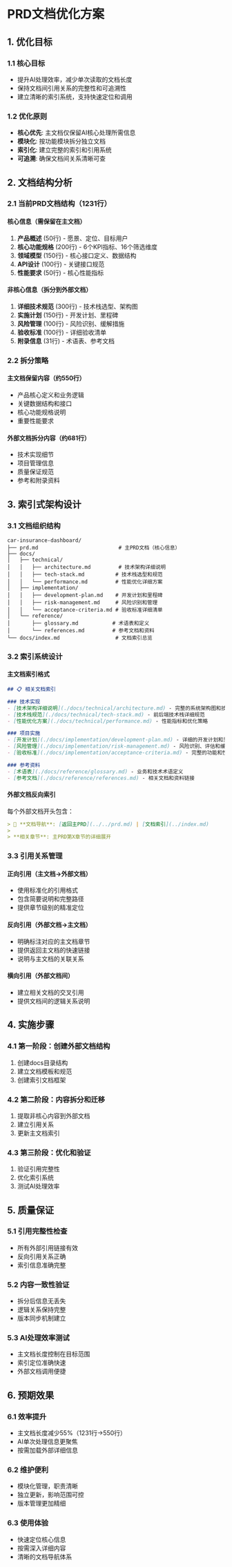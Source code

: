 # PRD文档优化方案

## 1. 优化目标

### 1.1 核心目标
- 提升AI处理效率，减少单次读取的文档长度
- 保持文档间引用关系的完整性和可追溯性
- 建立清晰的索引系统，支持快速定位和调用

### 1.2 优化原则
- **核心优先**: 主文档仅保留AI核心处理所需信息
- **模块化**: 按功能模块拆分独立文档
- **索引化**: 建立完整的索引和引用系统
- **可追溯**: 确保文档间关系清晰可查

## 2. 文档结构分析

### 2.1 当前PRD文档结构（1231行）

#### 核心信息（需保留在主文档）
1. **产品概述** (50行) - 愿景、定位、目标用户
2. **核心功能规格** (200行) - 6个KPI指标、16个筛选维度
3. **领域模型** (150行) - 核心接口定义、数据结构
4. **API设计** (100行) - 关键接口规范
5. **性能要求** (50行) - 核心性能指标

#### 非核心信息（拆分到外部文档）
1. **详细技术规范** (300行) - 技术栈选型、架构图
2. **实施计划** (150行) - 开发计划、里程碑
3. **风险管理** (100行) - 风险识别、缓解措施
4. **验收标准** (100行) - 详细验收清单
5. **附录信息** (31行) - 术语表、参考文档

### 2.2 拆分策略

#### 主文档保留内容（约550行）
- 产品核心定义和业务逻辑
- 关键数据结构和接口
- 核心功能规格说明
- 重要性能要求

#### 外部文档拆分内容（约681行）
- 技术实现细节
- 项目管理信息
- 质量保证规范
- 参考和附录资料

## 3. 索引式架构设计

### 3.1 文档组织结构

```
car-insurance-dashboard/
├── prd.md                          # 主PRD文档（核心信息）
├── docs/
│   ├── technical/
│   │   ├── architecture.md         # 技术架构详细说明
│   │   ├── tech-stack.md          # 技术栈选型和规范
│   │   └── performance.md         # 性能优化详细方案
│   ├── implementation/
│   │   ├── development-plan.md    # 开发计划和里程碑
│   │   ├── risk-management.md     # 风险识别和管理
│   │   └── acceptance-criteria.md # 验收标准详细清单
│   └── reference/
│       ├── glossary.md           # 术语表和定义
│       └── references.md         # 参考文档和资料
└── docs/index.md                  # 文档索引总览
```

### 3.2 索引系统设计

#### 主文档索引格式
```markdown
## 📋 相关文档索引

### 技术实现
- [技术架构详细说明](./docs/technical/architecture.md) - 完整的系统架构图和技术选型说明
- [技术栈规范](./docs/technical/tech-stack.md) - 前后端技术栈详细规范
- [性能优化方案](./docs/technical/performance.md) - 性能指标和优化策略

### 项目实施
- [开发计划](./docs/implementation/development-plan.md) - 详细的开发计划和里程碑
- [风险管理](./docs/implementation/risk-management.md) - 风险识别、评估和缓解措施
- [验收标准](./docs/implementation/acceptance-criteria.md) - 完整的功能和性能验收清单

### 参考资料
- [术语表](./docs/reference/glossary.md) - 业务和技术术语定义
- [参考文档](./docs/reference/references.md) - 相关文档和资料链接
```

#### 外部文档反向索引
每个外部文档开头包含：
```markdown
> 📖 **文档导航**: [返回主PRD](../../prd.md) | [文档索引](../index.md)
> 
> **相关章节**: 主PRD第X章节的详细展开
```

### 3.3 引用关系管理

#### 正向引用（主文档→外部文档）
- 使用标准化的引用格式
- 包含简要说明和完整路径
- 提供章节级别的精准定位

#### 反向引用（外部文档→主文档）
- 明确标注对应的主文档章节
- 提供返回主文档的快速链接
- 说明与主文档的关联关系

#### 横向引用（外部文档间）
- 建立相关文档的交叉引用
- 提供文档间的逻辑关系说明

## 4. 实施步骤

### 4.1 第一阶段：创建外部文档结构
1. 创建docs目录结构
2. 建立文档模板和规范
3. 创建索引文档框架

### 4.2 第二阶段：内容拆分和迁移
1. 提取非核心内容到外部文档
2. 建立引用关系
3. 更新主文档索引

### 4.3 第三阶段：优化和验证
1. 验证引用完整性
2. 优化索引系统
3. 测试AI处理效率

## 5. 质量保证

### 5.1 引用完整性检查
- 所有外部引用链接有效
- 反向引用关系正确
- 索引信息准确完整

### 5.2 内容一致性验证
- 拆分后信息无丢失
- 逻辑关系保持完整
- 版本同步机制建立

### 5.3 AI处理效率测试
- 主文档长度控制在目标范围
- 索引定位准确快速
- 外部文档调用便捷

## 6. 预期效果

### 6.1 效率提升
- 主文档长度减少55%（1231行→550行）
- AI单次处理信息更聚焦
- 按需加载外部详细信息

### 6.2 维护便利
- 模块化管理，职责清晰
- 独立更新，影响范围可控
- 版本管理更加精细

### 6.3 使用体验
- 快速定位核心信息
- 按需深入详细内容
- 清晰的文档导航体系